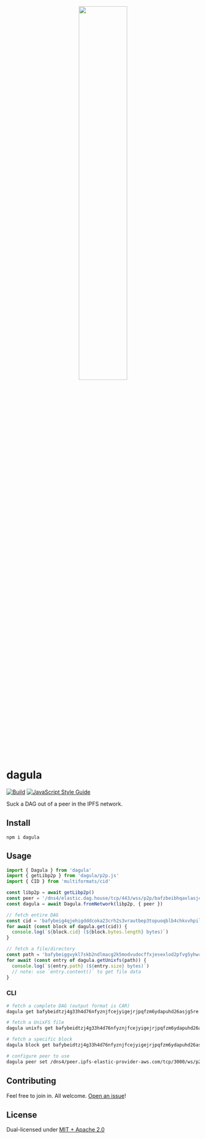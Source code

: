 <div align="center">
  <img src="https://bafybeieyeb3zoyob7sdbgcx5uvd6vesdycrtry6j34jenx4oavejegay54.ipfs.w3s.link/dagula.png" width="50%"/>
</div>

# dagula

[![Build](https://github.com/web3-storage/dagula/actions/workflows/build.yml/badge.svg)](https://github.com/web3-storage/dagula/actions/workflows/build.yml)
[![JavaScript Style Guide](https://img.shields.io/badge/code_style-standard-brightgreen.svg)](https://standardjs.com)

Suck a DAG out of a peer in the IPFS network.

## Install

```
npm i dagula
```

## Usage

```js
import { Dagula } from 'dagula'
import { getLibp2p } from 'dagula/p2p.js'
import { CID } from 'multiformats/cid'

const libp2p = await getLibp2p()
const peer = '/dns4/elastic.dag.house/tcp/443/wss/p2p/bafzbeibhqavlasjc7dvbiopygwncnrtvjd2xmryk5laib7zyjor6kf3avm'
const dagula = await Dagula.fromNetwork(libp2p, { peer })

// fetch entire DAG
const cid = 'bafybeig4qjehigdddcoka23crh2s3vrautbep3topuoqblb4chkvvhpilu'
for await (const block of dagula.get(cid)) {
  console.log(`${block.cid} (${block.bytes.length} bytes)`)
}

// fetch a file/directory
const path = 'bafybeiggvykl7skb2ndlmacg2k5modvudocffxjesexlod2pfvg5yhwrqm/2998.png'
for await (const entry of dagula.getUnixfs(path)) {
  console.log(`${entry.path} (${entry.size} bytes)`)
  // note: use `entry.content()` to get file data
}
```

### CLI

```sh
# fetch a complete DAG (output format is CAR)
dagula get bafybeidtzj4g33h4d76nfyznjfcejyigejrjpqfzm6ydapuhd26asjg5re > output.car

# fetch a UnixFS file
dagula unixfs get bafybeidtzj4g33h4d76nfyznjfcejyigejrjpqfzm6ydapuhd26asjg5re/path/to/data.txt

# fetch a specific block
dagula block get bafybeidtzj4g33h4d76nfyznjfcejyigejrjpqfzm6ydapuhd26asjg5re

# configure peer to use
dagula peer set /dns4/peer.ipfs-elastic-provider-aws.com/tcp/3000/ws/p2p/bafzbeibhqavlasjc7dvbiopygwncnrtvjd2xmryk5laib7zyjor6kf3avm
```

## Contributing

Feel free to join in. All welcome. [Open an issue](https://github.com/web3-storage/dagula/issues)!

## License

Dual-licensed under [MIT + Apache 2.0](https://github.com/web3-storage/dagula/blob/main/LICENSE.md)
